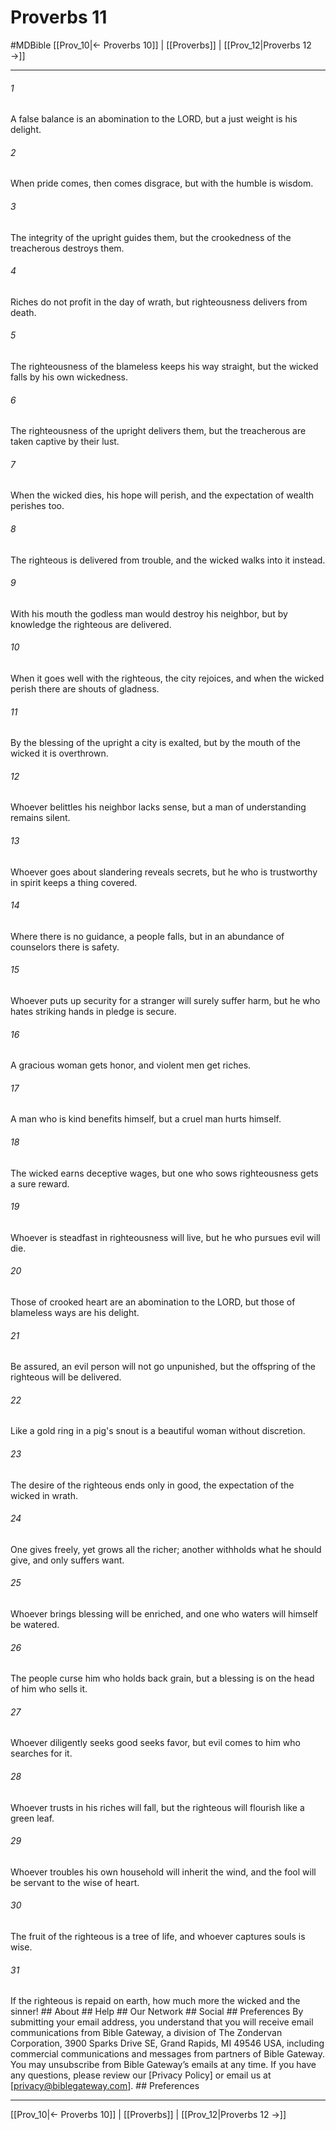 # Proverbs 11
#MDBible
[[Prov_10|← Proverbs 10]] | [[Proverbs]] | [[Prov_12|Proverbs 12 →]]

***


###### 1 
A false balance is an abomination to the LORD, but a just weight is his delight. 

###### 2 
When pride comes, then comes disgrace, but with the humble is wisdom. 

###### 3 
The integrity of the upright guides them, but the crookedness of the treacherous destroys them. 

###### 4 
Riches do not profit in the day of wrath, but righteousness delivers from death. 

###### 5 
The righteousness of the blameless keeps his way straight, but the wicked falls by his own wickedness. 

###### 6 
The righteousness of the upright delivers them, but the treacherous are taken captive by their lust. 

###### 7 
When the wicked dies, his hope will perish, and the expectation of wealth perishes too. 

###### 8 
The righteous is delivered from trouble, and the wicked walks into it instead. 

###### 9 
With his mouth the godless man would destroy his neighbor, but by knowledge the righteous are delivered. 

###### 10 
When it goes well with the righteous, the city rejoices, and when the wicked perish there are shouts of gladness. 

###### 11 
By the blessing of the upright a city is exalted, but by the mouth of the wicked it is overthrown. 

###### 12 
Whoever belittles his neighbor lacks sense, but a man of understanding remains silent. 

###### 13 
Whoever goes about slandering reveals secrets, but he who is trustworthy in spirit keeps a thing covered. 

###### 14 
Where there is no guidance, a people falls, but in an abundance of counselors there is safety. 

###### 15 
Whoever puts up security for a stranger will surely suffer harm, but he who hates striking hands in pledge is secure. 

###### 16 
A gracious woman gets honor, and violent men get riches. 

###### 17 
A man who is kind benefits himself, but a cruel man hurts himself. 

###### 18 
The wicked earns deceptive wages, but one who sows righteousness gets a sure reward. 

###### 19 
Whoever is steadfast in righteousness will live, but he who pursues evil will die. 

###### 20 
Those of crooked heart are an abomination to the LORD, but those of blameless ways are his delight. 

###### 21 
Be assured, an evil person will not go unpunished, but the offspring of the righteous will be delivered. 

###### 22 
Like a gold ring in a pig's snout is a beautiful woman without discretion. 

###### 23 
The desire of the righteous ends only in good, the expectation of the wicked in wrath. 

###### 24 
One gives freely, yet grows all the richer; another withholds what he should give, and only suffers want. 

###### 25 
Whoever brings blessing will be enriched, and one who waters will himself be watered. 

###### 26 
The people curse him who holds back grain, but a blessing is on the head of him who sells it. 

###### 27 
Whoever diligently seeks good seeks favor, but evil comes to him who searches for it. 

###### 28 
Whoever trusts in his riches will fall, but the righteous will flourish like a green leaf. 

###### 29 
Whoever troubles his own household will inherit the wind, and the fool will be servant to the wise of heart. 

###### 30 
The fruit of the righteous is a tree of life, and whoever captures souls is wise. 

###### 31 
If the righteous is repaid on earth, how much more the wicked and the sinner! ## About ## Help ## Our Network ## Social ## Preferences By submitting your email address, you understand that you will receive email communications from Bible Gateway, a division of The Zondervan Corporation, 3900 Sparks Drive SE, Grand Rapids, MI 49546 USA, including commercial communications and messages from partners of Bible Gateway. You may unsubscribe from Bible Gateway&rsquo;s emails at any time. If you have any questions, please review our [Privacy Policy] or email us at [privacy@biblegateway.com]. ## Preferences

***

[[Prov_10|← Proverbs 10]] | [[Proverbs]] | [[Prov_12|Proverbs 12 →]]
